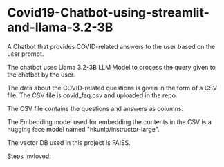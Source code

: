 # Covid19-Chatbot-using-streamlit-and-llama-3.2-3B
A Chatbot that provides COVID-related answers to the user based on the user prompt.


The chatbot uses Llama 3.2-3B LLM Model to process the query given to the chatbot by the user.  

The data about the COVID-related questions is given in the form of a CSV file. The CSV file is covid_faq.csv and uploaded in the repo.

The CSV file contains the questions and answers as columns.

The Embedding model used for embedding the contents in the CSV is a hugging face model named "hkunlp/instructor-large".

The vector DB used in this project is FAISS.

Steps Invloved:

